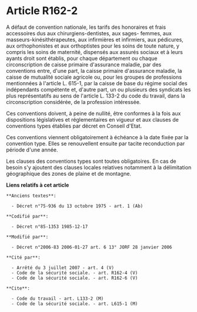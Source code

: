 # Article R162-2

A défaut de convention nationale, les tarifs des honoraires et frais accessoires dus aux chirurgiens-dentistes, aux sages-
femmes, aux masseurs-kinésithérapeutes, aux infirmières et infirmiers, aux pédicures, aux orthophonistes et aux orthoptistes
pour les soins de toute nature, y compris les soins de maternité, dispensés aux assurés sociaux et à leurs ayants droit sont
établis, pour chaque département ou chaque circonscription de caisse primaire d'assurance maladie, par des conventions entre,
d'une part, la caisse primaire d'assurance maladie, la caisse de mutualité sociale agricole ou, pour les groupes de
professions mentionnées à l'article L. 615-1, par la caisse de base du régime social des indépendants compétente et, d'autre
part, un ou plusieurs des syndicats les plus représentatifs au sens de l'article L. 133-2 du code du travail, dans la
circonscription considérée, de la profession intéressée. 

Ces conventions doivent, à peine de nullité, être conformes à la fois aux dispositions législatives et réglementaires en
vigueur et aux clauses de conventions types établies par décret en Conseil d'Etat. 

Ces conventions viennent obligatoirement à échéance à la date fixée par la convention type. Elles se renouvellent ensuite par
tacite reconduction par période d'une année. 

Les clauses des conventions types sont toutes obligatoires. En cas de besoin s'y ajoutent des clauses locales relatives
notamment à la délimitation géographique des zones de plaine et de montagne.

**Liens relatifs à cet article**

	**Anciens textes**:

	  - Décret n°75-936 du 13 octobre 1975 - art. 1 (Ab)

	**Codifié par**:

	  - Décret n°85-1353 1985-12-17

	**Modifié par**:

	  - Décret n°2006-83 2006-01-27 art. 6 13° JORF 28 janvier 2006

	**Cité par**:

	  - Arrêté du 3 juillet 2007 - art. 4 (V)
	  - Code de la sécurité sociale. - art. R162-4 (V)
	  - Code de la sécurité sociale. - art. R162-6 (V)

	**Cite**:

	  - Code du travail - art. L133-2 (M)
	  - Code de la sécurité sociale. - art. L615-1 (M)
